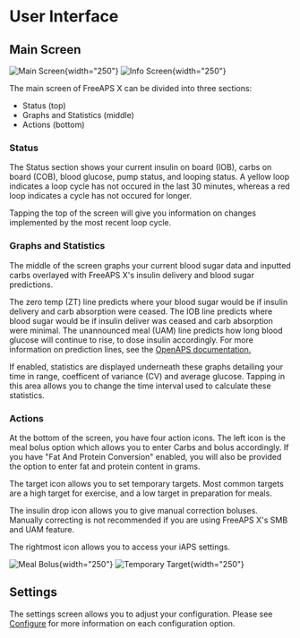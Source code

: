 # User Interface

## Main Screen
![Main Screen](img/main.jpg){width="250"}
![Info Screen](img/info.jpg){width="250"}

The main screen of FreeAPS X can be divided into three sections: 

- Status (top)
- Graphs and Statistics (middle)
- Actions (bottom)

### Status
The Status section shows your current insulin on board (IOB), carbs on board (COB), blood glucose, pump status, and looping status. A yellow loop indicates a loop cycle has not occured in the last 30 minutes, whereas a red loop indicates a cycle has not occured for longer. 

Tapping the top of the screen will give you information on changes implemented by the most recent loop cycle.


### Graphs and Statistics
The middle of the screen graphs your current blood sugar data and inputted carbs overlayed with FreeAPS X's insulin delivery and blood sugar predictions.

The zero temp (ZT) line predicts where your blood sugar would be if insulin delivery and carb absorption were ceased. The IOB line predicts where blood sugar would be if insulin deliver was ceased and carb absorption were minimal. The unannounced meal (UAM) line predicts how long blood glucose will continue to rise, to dose insulin accordingly. For more information on prediction lines, see the [OpenAPS documentation.](https://openaps.readthedocs.io/en/latest/docs/While%20You%20Wait%20For%20Gear/Understand-determine-basal.html)

If enabled, statistics are displayed underneath these graphs detailing your time in range, coefficent of variance (CV) and average glucose. Tapping in this area allows you to change the time interval used to calculate these statistics.

### Actions
At the bottom of the screen, you have four action icons. The left icon is the meal bolus option which allows you to enter Carbs and bolus accordingly. If you have "Fat And Protein Conversion" enabled, you will also be provided the option to enter fat and protein content in grams.

The target icon allows you to set temporary targets. Most common targets are a high target for exercise, and a low target in preparation for meals. 

The insulin drop icon allows you to give manual correction boluses. Manually correcting is not recommended if you are using FreeAPS X's SMB and UAM feature.

The rightmost icon allows you to access your iAPS settings.

![Meal Bolus](img/mealbolus.png){width="250"}
![Temporary Target](img/temptarget.png){width="250"}

## Settings
The settings screen allows you to adjust your configuration. Please see [Configure](../settings/devices/pump.md) for more information on each configuration option.